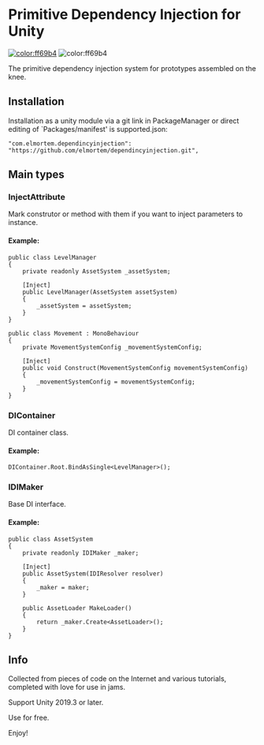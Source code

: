 # Primitive Dependency Injection for Unity

[![color:ff69b4](https://img.shields.io/badge/licence-Unlicense-blue)](https://unlicense.org)
![color:ff69b4](https://img.shields.io/badge/Unity-2019.3.x-red)

The primitive dependency injection system for prototypes assembled on the knee.

## Installation

Installation as a unity module via a git link in PackageManager or direct editing of `Packages/manifest' is supported.json:
```
"com.elmortem.dependincyinjection": "https://github.com/elmortem/dependincyinjection.git",
```

## Main types
### InjectAttribute
Mark construtor or method with them if you want to inject parameters to instance.

#### Example:
```
public class LevelManager
{
	private readonly AssetSystem _assetSystem;

	[Inject]
    public LevelManager(AssetSystem assetSystem)
	{
		_assetSystem = assetSystem;
	}
}
```
```
public class Movement : MonoBehaviour
{
	private MovementSystemConfig _movementSystemConfig;

	[Inject]
    public void Construct(MovementSystemConfig movementSystemConfig)
	{
		_movementSystemConfig = movementSystemConfig;
	}
}
```

### DIContainer
DI container class.

#### Example:
```
DIContainer.Root.BindAsSingle<LevelManager>();
```

### IDIMaker
Base DI interface.

#### Example:
```
public class AssetSystem
{
	private readonly IDIMaker _maker;

	[Inject]
    public AssetSystem(IDIResolver resolver)
	{
		_maker = maker;
	}
	
	public AssetLoader MakeLoader()
	{
		return _maker.Create<AssetLoader>();
	}
}
```

## Info
Collected from pieces of code on the Internet and various tutorials, completed with love for use in jams.

Support Unity 2019.3 or later.

Use for free.

Enjoy!
